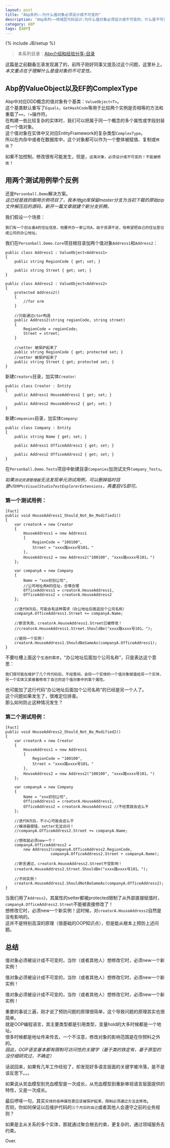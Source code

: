 ```yaml
---
layout: post
title: "Abp系列——为什么值对象必须设计成不可变的"
description: "Abp系列——领域层代码设计:为什么值对象必须设计成不可变的，什么是不可变性。"
category: ABP
tags: [ABP]
---
```

{% include JB/setup %}

>本系列目录：[Abp介绍和经验分享-目录](/abp/2017/05/31/abp-framework-series)  

这篇是之前翻备忘录发现漏了的，前阵子刚好同事又提及过这个问题，这里补上。  
*本文重点在于理解什么是值对象的不可变性。*

## Abp的ValueObject以及EF的ComplexType

Abp中对应DDD概念的值对象有个基类：`ValueObject<T>`。  
这个基类默认重写了`Equals`，`GetHashCode`等用于比较两个实例是否相等的方法和重载了`==`，`!=`操作符。  
在构建一些比较复杂的实体时，我们可以把属于同一个概念的多个属性或字段封装成一个值对象。  
这个值对象在实体中又对应EntityFramework的复杂类型`ComplexType`。  
所以在内存中或者在数据库中，这个对象都可以作为一个整体被赋值、复制或`修改`？  

如果不加控制，修改很有可能发生，但是，`这类对象，必须设计成不可变的！不能被修改`！

## 用两个测试用例举个反例

还是`Personball.Demo`解决方案。  
*这已经是我的御用示例项目了，我本地git库保留master分支为当初下载的原始zip文件解压后的源码，新开一篇文章就建个新分支折腾。*

我们假设一个场景：

    我们有一个创业者A的住址信息，他要开办一家公司A，由于资源不足，他希望把自己的住址登记成公司的办公地址。

我们在`Personball.Demo.Core`项目根目录加两个值对象`Address1`和`Address2`：  

    public class Address1 : ValueObject<Address1>
    {
        public string RegionCode { get; set; }

        public string Street { get; set; }
    }

    public class Address2 : ValueObject<Address2>
    {
        protected Address2()
        {
            //for orm
        }

        //只能通过ctor构造
        public Address2(string regionCode, string street)
        {
            RegionCode = regionCode;
            Street = street;
        }

        //setter 被保护起来了
        public string RegionCode { get; protected set; }
        //setter 被保护起来了
        public string Street { get; protected set; }
    }

新建`Creators`目录，加实体`Creator`:  

    public class Creator : Entity
    {
        public Address1 HouseAddress1 { get; set; }

        public Address2 HouseAddress2 { get; set; }
    }

新建`Companies`目录，加实体`Company`:  

    public class Company : Entity
    {
        public string Name { get; set; }

        public Address1 OfficeAddress1 { get; set; }

        public Address2 OfficeAddress2 { get; set; }
    }

在`Personball.Demo.Tests`项目中新建目录`Companies`加测试文件`Company_Tests`。  

*如果`测试资源管理器`无法发现单元测试用例，可以删掉临时目录`%TEMP%\VisualStudioTestExplorerExtensions`，再重启VS即可。*  

### 第一个测试用例：  

    [Fact]
    public void HouseAddress1_Should_Not_Be_Modified1()
    {
        var creatorA = new Creator
        {
            HouseAddress1 = new Address1
            {
                RegionCode = "100100",
                Street = "xxxx路xxxx号101。"
            },
            HouseAddress2 = new Address2("100100", "xxxx路xxxx号101。")
        };

        var companyA = new Company
        {
            Name = "xxx初创公司",
            //公司地址用A的住址，合情合理
            OfficeAddress1 = creatorA.HouseAddress1,
            OfficeAddress2 = creatorA.HouseAddress2
        };

        //迭代N次后，可能会有这种需求（办公地址后面追加个公司名称）
        companyA.OfficeAddress1.Street += companyA.Name;

        //断言失败，creatorA.HouseAddress1.Street已被修改！
        //creatorA.HouseAddress1.Street.ShouldBe("xxxx路xxxx号101。");
        
        //是同一个实例！
        creatorA.HouseAddress1.ShouldBeSameAs(companyA.OfficeAddress1);
    }

不要吐槽上面这个`生造的需求`，“办公地址后面加个公司名称”，只是表达这个意思：  

    我们很可能在维护了几个月代码后，不经意间，会将一个实体的一个值对象赋值给另一个实体，另一个实体又紧接着修改了自己的这个值对象中的某个属性。

也可能加了这行代码“办公地址后面加个公司名称”的已经是另一个人了。  
这个问题如果发生了，很难定位排查。  
那么如何防止这种情况发生？  

### 第二个测试用例：  

    [Fact]
    public void HouseAddress2_Should_Not_Be_Modified2()
    {
        var creatorA = new Creator
        {
            HouseAddress1 = new Address1
            {
                RegionCode = "100100",
                Street = "xxxx路xxxx号101。"
            },
            HouseAddress2 = new Address2("100100", "xxxx路xxxx号101。")
        };

        var companyA = new Company
        {
            Name = "xxx初创公司",
            OfficeAddress1 = creatorA.HouseAddress1,
            OfficeAddress2 = creatorA.HouseAddress2 //不经意就会这么干
        };

        //迭代N次后，不小心可能会这么干
        //编译器报错，setter无法访问！
        //companyA.OfficeAddress2.Street += companyA.Name;
        
        //想改就必须new一个！
        companyA.OfficeAddress2 = 
            new Address2(companyA.OfficeAddress2.RegionCode, 
                        companyA.OfficeAddress2.Street + companyA.Name);
        
        //断言通过，creatorA.HouseAddress2.Street不受影响！
        creatorA.HouseAddress2.Street.ShouldBe("xxxx路xxxx号101。");
        
        //不同实例！
        creatorA.HouseAddress2.ShouldNotBeSameAs(companyA.OfficeAddress2);
    }

当我们用了`Address2`，其属性的setter都被protected限制了从外部直接赋值时，`companyA.OfficeAddress2.Street`不能被直接修改了！  
想修改它时，必须new一个新实例！这时候，对`creatorA.HouseAddress2`自然是没有影响的。  
这并不是特别高深的原理（很基础的OOP知识点），但是能从根本上预防上述问题。  

## 总结

值对象必须被设计成不可变的，当你（或者其他人）想修改它时，必须new一个新实例！  

值对象必须被设计成不可变的，当你（或者其他人）想修改它时，必须new一个新实例！  

值对象必须被设计成不可变的，当你（或者其他人）想修改它时，必须new一个新实例！  

重要的事说三遍，刚才说了预防问题的原理很简单，这个导致问题的原理其实也很简单。  
就是OOP编程语言，其主要类型都是引用类型，变量hold的大多时候都是一个地址。  
很多时候都是地址传来传去，一个不注意，修改对象的影响范围是在你预料之外的。  
*因此，OOP语言基本都有限制可访问性的关键字（基于类的铁定有，基于原型的没仔细研究过，不确定）*

话说回来，如果有几年工作经验了，却发现好多语言层面的关键字被冷落，是不是该反思下。。。

如果说从贫血模型到充血模型是一次成长，从充血模型到重新审视语言层面提供的特性，又是一次成长。  

最后啰嗦一句，其实`实体的各种属性更应该被保护起来，限制必须通过方法去修改`。  
否则，你如何保证以后维护代码的`三个月后的自己`或者其他人会遵守之前的业务规则？  

如果是主从关系的多个实体，那就通过聚合根去约束，更复杂的，通过领域服务去约束。  

Over.
